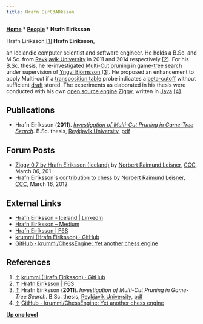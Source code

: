 ```yaml
---
title: Hrafn EirC3ADksson
---
```

**[Home](Home "Home") * [People](People "People") * Hrafn Eiríksson**

[](https://github.com/krummi) Hrafn Eiríksson <a id="cite-note-1" href="#cite-ref-1">[1]</a>
**Hrafn Eiríksson**,

an Icelandic computer scientist and software engineer. He holds a B.Sc. and M.Sc. from [Reykjavík University](https://en.wikipedia.org/wiki/Reykjav%C3%ADk_University) in 2011 and 2014 respectively <a id="cite-note-2" href="#cite-ref-2">[2]</a>.
For his B.Sc. thesis, he re-investigated [Multi-Cut pruning](Multi-Cut "Multi-Cut") in [game-tree search](Search "Search") under supervision of [Yngvi Björnsson](Yngvi_Bj%C3%B6rnsson "Yngvi Björnsson")
<a id="cite-note-3" href="#cite-ref-3">[3]</a>.
He proposed an enhancement to apply Multi-cut if a [transposition table](Transposition_Table "Transposition Table") probe indicates a [beta-cutoff](Beta-Cutoff "Beta-Cutoff") without sufficient [draft](Depth "Depth") stored.
The experiments as elaborated in his thesis were conducted with his own [open source engine](Category:Open_Source "Category:Open Source") [Ziggy](Ziggy_IS "Ziggy IS"), written in [Java](Java "Java") <a id="cite-note-4" href="#cite-ref-4">[4]</a>.

## Publications

- Hrafn Eiríksson (**2011**). *[Investigation of Multi-Cut Pruning in Game-Tree Search](https://skemman.is/handle/1946/9180;jsessionid=E04F16CDFE730BD83A1C985CA8DB8944)*. B.Sc. thesis, [Reykjavík University](https://en.wikipedia.org/wiki/Reykjav%C3%ADk_University), [pdf](http://skemman.is/en/stream/get/1946/9180/22971/1/research-report.pdf)

## Forum Posts

- [Ziggy 0.7 by Hrafn Eiriksson (Iceland)](http://www.talkchess.com/forum3/viewtopic.php?f=2&t=42767) by [Norbert Raimund Leisner](Norbert_Raimund_Leisner "Norbert Raimund Leisner"), [CCC](CCC "CCC"), March 06, 201
- [Hrafn Eiríksson´s contribution to chess](http://www.talkchess.com/forum/viewtopic.php?t=42905) by [Norbert Raimund Leisner](Norbert_Raimund_Leisner "Norbert Raimund Leisner"), [CCC](CCC "CCC"), March 16, 2012

## External Links

- [Hrafn Eiríksson - Iceland | LinkedIn](https://is.linkedin.com/in/hrafneiriksson)
- [Hrafn Eiríksson – Medium](https://medium.com/@krummi)
- [Hrafn Eiríksson | F6S](https://www.f6s.com/hrafneirksson)
- [krummi (Hrafn Eiríksson) · GitHub](https://github.com/krummi)
- [GitHub - krummi/ChessEngine: Yet another chess engine](https://github.com/krummi/ChessEngine)

## References

1. <a id="cite-ref-1" href="#cite-note-1">↑</a> [krummi (Hrafn Eiríksson) · GitHub](https://github.com/krummi)
1. <a id="cite-ref-2" href="#cite-note-2">↑</a> [Hrafn Eiríksson | F6S](https://www.f6s.com/hrafneirksson)
1. <a id="cite-ref-3" href="#cite-note-3">↑</a> Hrafn Eiríksson (**2011**). *Investigation of Multi-Cut Pruning in Game-Tree Search*. B.Sc. thesis, [Reykjavík University](https://en.wikipedia.org/wiki/Reykjav%C3%ADk_University), [pdf](http://skemman.is/en/stream/get/1946/9180/22971/1/research-report.pdf)
1. <a id="cite-ref-4" href="#cite-note-4">↑</a> [GitHub - krummi/ChessEngine: Yet another chess engine](https://github.com/krummi/ChessEngine)

**[Up one level](People "People")**


